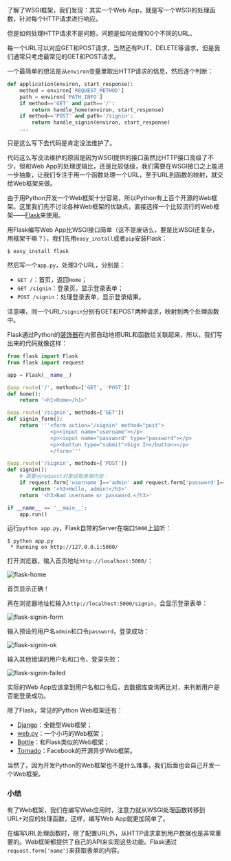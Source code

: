 了解了WSGI框架，我们发现：其实一个Web App，就是写一个WSGI的处理函数，针对每个HTTP请求进行响应。

但是如何处理HTTP请求不是问题，问题是如何处理100个不同的URL。

每一个URL可以对应GET和POST请求，当然还有PUT、DELETE等请求，但是我们通常只考虑最常见的GET和POST请求。

一个最简单的想法是从`environ`变量里取出HTTP请求的信息，然后逐个判断：

```python
def application(environ, start_response):
    method = environ['REQUEST_METHOD']
    path = environ['PATH_INFO']
    if method=='GET' and path=='/':
        return handle_home(environ, start_response)
    if method=='POST' and path='/signin':
        return handle_signin(environ, start_response)
    ...

```

只是这么写下去代码是肯定没法维护了。

代码这么写没法维护的原因是因为WSGI提供的接口虽然比HTTP接口高级了不少，但和Web App的处理逻辑比，还是比较低级，我们需要在WSGI接口之上能进一步抽象，让我们专注于用一个函数处理一个URL，至于URL到函数的映射，就交给Web框架来做。

由于用Python开发一个Web框架十分容易，所以Python有上百个开源的Web框架。这里我们先不讨论各种Web框架的优缺点，直接选择一个比较流行的Web框架——[Flask](http://flask.pocoo.org/)来使用。

用Flask编写Web App比WSGI接口简单（这不是废话么，要是比WSGI还复杂，用框架干嘛？），我们先用`easy_install`或者`pip`安装Flask：

```
$ easy_install flask

```

然后写一个`app.py`，处理3个URL，分别是：

- `GET /`：首页，返回`Home`；
- `GET /signin`：登录页，显示登录表单；
- `POST /signin`：处理登录表单，显示登录结果。

注意噢，同一个URL`/signin`分别有GET和POST两种请求，映射到两个处理函数中。

Flask通过Python的[装饰器](http://www.liaoxuefeng.com/wiki/001374738125095c955c1e6d8bb493182103fac9270762a000/001386819879946007bbf6ad052463ab18034f0254bf355000)在内部自动地把URL和函数给关联起来，所以，我们写出来的代码就像这样：

```python
from flask import Flask
from flask import request

app = Flask(__name__)

@app.route('/', methods=['GET', 'POST'])
def home():
    return '<h1>Home</h1>'

@app.route('/signin', methods=['GET'])
def signin_form():
    return '''<form action="/signin" method="post">
              <p><input name="username"></p>
              <p><input name="password" type="password"></p>
              <p><button type="submit">Sign In</button></p>
              </form>'''

@app.route('/signin', methods=['POST'])
def signin():
    # 需要从request对象读取表单内容：
    if request.form['username']=='admin' and request.form['password']=='password':
        return '<h3>Hello, admin!</h3>'
    return '<h3>Bad username or password.</h3>'

if __name__ == '__main__':
    app.run()

```

运行`python app.py`，Flask自带的Server在端口`5000`上监听：

```
$ python app.py
 * Running on http://127.0.0.1:5000/

```

打开浏览器，输入首页地址`http://localhost:5000/`：

![flask-home](http://www.liaoxuefeng.com/files/attachments/00140033505820757c3cd7cc6844ee9abd7ce64d7b36fb5000)

首页显示正确！

再在浏览器地址栏输入`http://localhost:5000/signin`，会显示登录表单：

![flask-signin-form](http://www.liaoxuefeng.com/files/attachments/0014003351105577b45a8b4b82b40438315bb2200e2ef50000)

输入预设的用户名`admin`和口令`password`，登录成功：

![flask-signin-ok](http://www.liaoxuefeng.com/files/attachments/00140033516145372d91191c0674dadbc892cbb7934f041000)

输入其他错误的用户名和口令，登录失败：

![flask-signin-failed](http://www.liaoxuefeng.com/files/attachments/0014003351721702afa8e2086de43cabc1e0b0ba930a432000)

实际的Web App应该拿到用户名和口令后，去数据库查询再比对，来判断用户是否能登录成功。

除了Flask，常见的Python Web框架还有：

- [Django](https://www.djangoproject.com/)：全能型Web框架；
- [web.py](http://webpy.org/)：一个小巧的Web框架；
- [Bottle](http://bottlepy.org/)：和Flask类似的Web框架；
- [Tornado](http://www.tornadoweb.org/)：Facebook的开源异步Web框架。

当然了，因为开发Python的Web框架也不是什么难事，我们后面也会自己开发一个Web框架。

### 小结

有了Web框架，我们在编写Web应用时，注意力就从WSGI处理函数转移到URL+对应的处理函数，这样，编写Web App就更加简单了。

在编写URL处理函数时，除了配置URL外，从HTTP请求拿到用户数据也是非常重要的。Web框架都提供了自己的API来实现这些功能。Flask通过`request.form['name']`来获取表单的内容。
